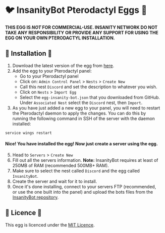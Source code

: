 # :bird: InsanityBot Pterodactyl Eggs :egg:
**THIS EGG IS *NOT* FOR COMMERCIAL-USE. INSANITY NETWORK DO NOT TAKE ANY RESPONSIBILITY OR PROVIDE ANY SUPPORT FOR USING THE EGG ON YOUR OWN PTERODACTYL INSTALLATION.**

## :wrench: Installation :hammer:
1. Download the latest version of the egg from [here](https://github.com/InsanityNetwork/eggs/blob/master/egg-insanity-bot.json).
2. Add the egg to your Pterodactyl panel:
    * Go to your Pterodactyl panel
    * Click on: `Admin Control Panel` > `Nests` > `Create New`
    * Call this nest `Discord` and set the description to whatever you wish.
    * Click on `Nests` > `Import Egg`
    * Select the `egg-insanity-bot.json` that you downloaded from GitHub. Under `Associated Nest` select the `Discord` nest, then `Import`.
3. As you have just added a new egg to your panel, you will need to restart the Pterodactyl daemon to apply the changes. You can do this by running the following command in SSH of the server with the daemon installed:
```
service wings restart
```
#### Nice! You have installed the egg! Now just create a server using the egg.
5. Head to `Servers` > `Create New`
6. Fill out all the servers information. **Note:** InsanityBot requires at least of 250MB of RAM (recommended 500MB+ RAM).
7. Make sure to select the nest called `Discord` and the egg called `InsanityBot`.
9. Create the server and wait for it to install.
10. Once it's done installing, connect to your servers FTP (recommended, or use the one built into the panel) and upload the bots files from the [InsanityBot repository](https://github.com/InsanityNetwork/InsanityBot).

## :scroll: Licence :scroll:
This egg is licenced under the [MIT Licence](https://github.com/InsanityNetwork/eggs/blob/master/LICENSE).
